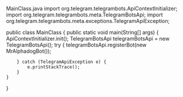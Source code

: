 MainClass.java
import org.telegram.telegrambots.ApiContextInitializer;
import org.telegram.telegrambots.meta.TelegramBotsApi;
import org.telegram.telegrambots.meta.exceptions.TelegramApiException;

public class MainClass {
    public static void main(String[] args) {
        ApiContextInitializer.init();
        TelegramBotsApi telegramBotsApi = new TelegramBotsApi();
        try {
            telegramBotsApi.registerBot(new MrAlphadogBot());

        } catch (TelegramApiException e) {
            e.printStackTrace();
        }
    }
}

